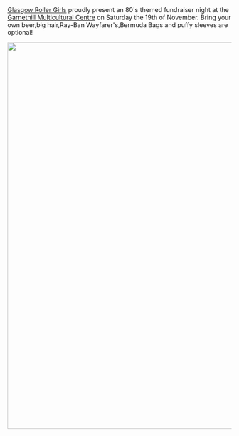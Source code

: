 <html><body><a href="http://glasgowrollergirls.com/blog/">Glasgow Roller Girls</a> proudly present an 80's themed fundraiser night at the <a href="http://www.garnethillmulticulturalcentre.org.uk/">Garnethill Multicultural Centre</a> on Saturday the 19th of November.
Bring your own beer,big hair,Ray-Ban Wayfarer's,Bermuda Bags and puffy sleeves are optional!

<a href="http://scottishrollerderbyblog.com/2011/11/grg-80s.jpg"><img src="http://scottishrollerderbyblog.com/2011/11/grg-80s.jpg" alt="" title="grg 80s" width="614" height="868" class="aligncenter size-full wp-image-454"></a></body></html>
